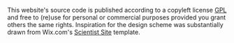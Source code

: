 This website's source code is published according to a copyleft license [GPL](https://www.gnu.org/licenses/gpl-3.0.en.html) and free to (re)use for personal or commercial purposes provided you grant others the same rights.  Inspiration for the design scheme was substantially drawn from Wix.com's [Scientist Site](https://www.wix.com/website-template/view/html/1596?siteId=4cd71a91-ae37-4522-8619-d6fdb6b6f935&metaSiteId=db5c0b0a-b834-475d-8c07-5d5e45428e10&originUrl=https%3A%2F%2Fwww.wix.com%2Fwebsite%2Ftemplates%2Fhtml%2Fportfolio-cv) template.